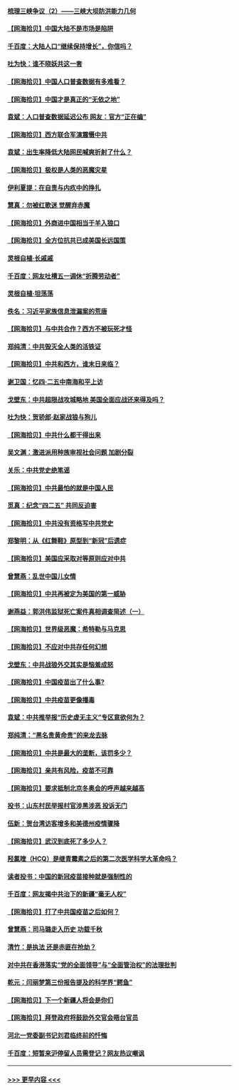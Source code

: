#### [梳理三峡争议（2）——三峡大坝防洪能力几何](../pages/nsc993/n12920173.md?t=05031251) 
#### [【网海拾贝】中国大陆不是市场是陷阱](../pages/nsc993/n12920143.md?t=05031251) 
#### [千百度：大陆人口“继续保持增长”，你信吗？](../pages/nsc993/n12918946.md?t=05031251) 
#### [吐为快：谁不晓妖共这一套](../pages/nsc993/n12918941.md?t=05031251) 
#### [【网海拾贝】中国人口普查数据有多难看？](../pages/nsc993/n12917822.md?t=05031251) 
#### [【网海拾贝】中国才是真正的“无依之地”](../pages/nsc993/n12915845.md?t=05031251) 
#### [袁斌：人口普查数据延迟公布 网友：官方“正在编”](../pages/nsc993/n12915748.md?t=05031251) 
#### [【网海拾贝】西方联合军演震慑中共](../pages/nsc993/n12913466.md?t=05031251) 
#### [袁斌：出生率降低大陆网民喊爽折射了什么？](../pages/nsc993/n12913365.md?t=05031251) 
#### [【网海拾贝】极权是人类的恶魔灾星](../pages/nsc993/n12910697.md?t=05031251) 
#### [伊利夏提：在自责与内疚中的挣扎](../pages/nsc993/n12910493.md?t=05031251) 
#### [慧真：勿被红歌迷 觉醒弃赤魔](../pages/nsc993/n12910485.md?t=05031251) 
#### [【网海拾贝】外商进中国相当于羊入狼口](../pages/nsc993/n12908274.md?t=05031251) 
#### [【网海拾贝】全方位抗共已成美国长远国策](../pages/nsc993/n12906878.md?t=05031251) 
#### [灵根自植‧长戚戚](../pages/nsc993/n12905585.md?t=05031251) 
#### [千百度：网友吐槽五一调休“折腾劳动者”](../pages/nsc993/n12905934.md?t=05031251) 
#### [灵根自植‧坦荡荡](../pages/nsc993/n12905562.md?t=05031251) 
#### [佚名：习近平家族信息泄漏案的荒唐](../pages/nsc993/n12904705.md?t=05031251) 
#### [【网海拾贝】与中共合作？西方不被玩死才怪](../pages/nsc993/n12903873.md?t=05031251) 
#### [郑纯清：中共毁灭全人类的活铁证](../pages/nsc993/n12903785.md?t=05031251) 
#### [【网海拾贝】中共和西方，谁末日来临？](../pages/nsc993/n12903482.md?t=05031251) 
#### [谢卫国：忆四‧二五中南海和平上访](../pages/nsc993/n12902192.md?t=05031251) 
#### [戈壁东：中共超限战攻城略地 美国全面应战还来得及吗？](../pages/nsc993/n12902297.md?t=05031251) 
#### [吐为快：贺骄郎‧赵家战狼与狗儿](../pages/nsc993/n12902280.md?t=05031251) 
#### [【网海拾贝】中共什么都干得出来](../pages/nsc993/n12897500.md?t=05031251) 
#### [吴文渊：激进派用种族审视社会问题 加剧分裂](../pages/nsc993/n12893881.md?t=05031251) 
#### [关乐：中共党史绝笔谣](../pages/nsc993/n12897270.md?t=05031251) 
#### [【网海拾贝】中共最怕的就是中国人民](../pages/nsc993/n12894705.md?t=05031251) 
#### [觅真：纪念“四二五” 共同反迫害](../pages/nsc993/n12894553.md?t=05031251) 
#### [【网海拾贝】中共没有资格写中共党史](../pages/nsc993/n12892231.md?t=05031251) 
#### [郑黎明：从《红舞鞋》原型到“新冠”后遗症](../pages/nsc993/n12890469.md?t=05031251) 
#### [【网海拾贝】美国应采取对等原则应对中共](../pages/nsc993/n12889176.md?t=05031251) 
#### [曾慧燕：乱世中国儿女情](../pages/nsc993/n12887931.md?t=05031251) 
#### [【网海拾贝】中共再被定为美国的第一威胁](../pages/nsc993/n12887580.md?t=05031251) 
#### [谢燕益：郭洪伟监狱死亡案件真相调查简述（一）](../pages/nsc993/n12885648.md?t=05031251) 
#### [【网海拾贝】世界级恶魔：希特勒与马克思](../pages/nsc993/n12884062.md?t=05031251) 
#### [【网海拾贝】不应对中共存任何幻想](../pages/nsc993/n12881460.md?t=05031251) 
#### [戈壁东：中共战狼外交其实是恼羞成怒](../pages/nsc993/n12880392.md?t=05031251) 
#### [【网海拾贝】中国疫苗出了什么事?](../pages/nsc993/n12879124.md?t=05031251) 
#### [【网海拾贝】中共疫苗更像播毒](../pages/nsc993/n12876631.md?t=05031251) 
#### [袁斌：中共推举报“历史虚无主义”专区意欲何为？](../pages/nsc993/n12876530.md?t=05031251) 
#### [郑纯清：“黑名贵黄命贵”的来龙去脉](../pages/nsc993/n12875589.md?t=05031251) 
#### [【网海拾贝】中共是最大的垄断，该罚多少？](../pages/nsc993/n12874006.md?t=05031251) 
#### [【网海拾贝】亲共有风险，疫苗不可靠](../pages/nsc993/n12872224.md?t=05031251) 
#### [【网海拾贝】要求抵制北京冬奥会的呼声越来越高](../pages/nsc993/n12868962.md?t=05031251) 
#### [投书：山东村民举报村官涉黑涉恶 投诉无门](../pages/nsc993/n12869726.md?t=05031251) 
#### [伍新：贺台湾访客增多和美德州疫情骤降](../pages/nsc993/n12865651.md?t=05031251) 
#### [【网海拾贝】武汉到底死了多少人？](../pages/nsc993/n12863707.md?t=05031251) 
#### [羟氯喹（HCQ）是继青霉素之后的第二次医学科学大革命吗？](../pages/nsc993/n12638564.md?t=05031251) 
#### [读者投书：中国的新冠疫苗接种就是强制性的](../pages/nsc993/n12859932.md?t=05031251) 
#### [千百度：网友揭中共治下的新疆“毫无人权”](../pages/nsc993/n12858385.md?t=05031251) 
#### [【网海拾贝】打了中共国疫苗之后如何？](../pages/nsc993/n12857866.md?t=05031251) 
#### [曾慧燕：司马璐走入历史 功载千秋](../pages/nsc993/n12856996.md?t=05031251) 
#### [清竹：是执法 还是赤匪在抢劫？](../pages/nsc993/n12856952.md?t=05031251) 
#### [对中共在香港落实“党的全面领导”与“全面管治权”的法理批判](../pages/nsc993/n12856929.md?t=05031251) 
#### [乾元：闫丽梦第三份报告提及的科学界“鳄鱼”](../pages/nsc993/n12855985.md?t=05031251) 
#### [【网海拾贝】下一个新疆人将会是你们](../pages/nsc993/n12855864.md?t=05031251) 
#### [【网海拾贝】拜登政府将鼓励外交官会晤台官员](../pages/nsc993/n12853615.md?t=05031251) 
#### [河北一党委副书记刘君临终前的忏悔](../pages/nsc993/n12849420.md?t=05031251) 
#### [千百度：短暂来沪停留人员需登记？网友热议嘲讽](../pages/nsc993/n12853497.md?t=05031251) 

----
#### [ >>> 更早内容 <<< ](../indexes/nsc993-earlier.md)
